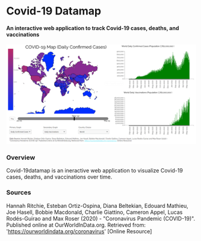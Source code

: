# Covid-19 Datamap
#### An interactive web application to track Covid-19 cases, deaths, and vaccinations 
![alt text](https://github.com/Brandonag1997/covid-19datamap/blob/master/example.png)
### Overview
Covid-19datamap is an ineractive web application to visualize Covid-19 cases, deaths, and vaccinations over time.
### Sources
Hannah Ritchie, Esteban Ortiz-Ospina, Diana Beltekian, Edouard Mathieu, Joe Hasell, Bobbie Macdonald, Charlie Giattino, Cameron Appel, Lucas Rodés-Guirao and Max Roser (2020) - "Coronavirus Pandemic (COVID-19)". Published online at OurWorldInData.org. Retrieved from: 'https://ourworldindata.org/coronavirus' [Online Resource]
